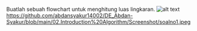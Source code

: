 Buatlah sebuah flowchart untuk menghitung luas lingkaran.
![alt text](?raw=true)https://github.com/abdansyakur14002/DE_Abdan-Syakur/blob/main/02.Introduction%20Algorithm/Screenshot/soalno1.jpeg